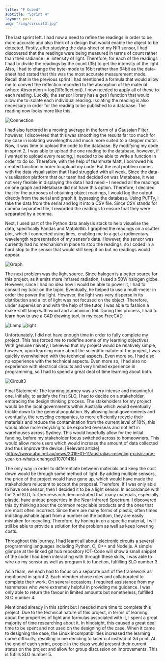 ```yaml
---
title: "F Cubed"
subtitle: "Sprint 4"
layout: post
img: "/img/circuit3.jpg"
---
```


The last sprint left. I had now a need to refine the readings in order to be more accurate and also think of a design that would enable the object to be detected. Firstly, after studying the data-sheet of my NIR sensor, I had discovered that the readings were being measured in terms of count rather than their radiance i.e. intensity of light. Therefore, for each of the readings I had to divide the readings by the count (35) to get the intensity of the light. Also, I had to change the byte-mode to 16bit rather than 64bit as the data-sheet had stated that this was the most accurate measurement mode. Recall that in the previous sprint I had mentioned a formula that would allow me to convert the reflection recorded to the absorption of the material (where Absorption =  log(1/Reflection)). I now needed to apply all of these to each reading. Luckily, the sensor library has a get() function that would allow me to isolate each individual reading. Isolating the reading is also necessary in order for the reading to be published to a database. The reading now looks more like this.

![Connection](/img/publish.png)

I had also factored in a moving average in the form of a Gaussian Filter however, I discovered that this was smoothing the results far too much for my case in isolating wavelengths and much more suited to a stepper motor. Now, it was time to upload the code to the database. By modifying my code in sprint 2, I was able to upload the one reading to the database, however, if I wanted to upload every reading, I needed to be able to write a function in order to do so. Therefore, with the help of teammate Matt, I borrowed his created function in order to upload my code. But the real problem comes with the data visualisation that I had struggled with all week. Since the data-visualisation platform that our team had decided on was Metabase, it was not very flexible in displaying the data I had need – I needed all the readings on one graph and Metabase did not have this option. Therefore, I decided that for the purposes of obtaining object readings, I would log the output directly from the serial and graph it, bypassing the database. Using PuTTy, I take the data from the serial and log it into a CSV file. Since CSV stands for comma separated file, I reworded the readings to ensure that they were separated by a comma. 

Next, I used part of the Python data analysis stack to help visualise the data, specifically Pandas and Matplotlib. I graphed the readings on a scatter plot, which I connected using lines, enabling me to a get a rudimentary wavelength representation of my sensor’s data. However, the sensor was currently had no mechanism in place to stop the readings, so I coded in a hard stop to the sensor that would still keep it on but no readings would appear. 

![Graph](/img/graph2.png)

The next problem was the light source. Since halogen is a better source for this project, as it emits more infrared radiation, I used a 50W halogen globe. However, since I had no idea how I would be able to power it, I had to consult my tutor on the topic. Eventually, he helped to use a multi-meter in order the power the light. However, the light was very disperse in its distribution and a lot of light was not focused on the object. Therefore, under supervision and with the help of the tutor, I was able to fashion a make-shift lamp with wood and aluminium foil. During this process, I had to learn how to use a CAD drawing tool, in my case FreeCAD. 

![Lamp](/img/Lamp.jpg) ![light](/img/light.jpg)

Unfortunately, I did not have enough time in order to fully complete my project. This has forced me to redefine some of my learning objectives. With genuine naivety, I believed that my project would be relatively simple, however, upon learning more about the scientific nature of the project, I was quickly overwhelmed with the technical aspects. Even more so, I had also no experience with the technical aspects. Even more so, I had also no experience with electrical circuits and very limited experience in programming, so I had to spend a great deal of time learning about both.

![Circuit3](/img/Circuit3.jpg)

Final Statement:
The learning journey was a very intense and meaningful one. Initially, to satisfy the first SLO, I had to decide on a stakeholder, embracing the design thinking process. The stakeholders for my project would be the local governments within Australia which would eventually trickle down to the general population. By allowing local governments and eventually, the recycling companies, to more efficiently recycle their materials and reduce the contamination from the current level of 10%, this would allow more recycling to be exported overseas and not left in warehouses across Sydney. This would hopefully allow for the initial funding, before my stakeholder focus switched across to homeowners. This would allow more users which would increase the amount of data collected and thus improve the device. [Relevant article] (https://www.abc.net.au/news/2019-01-11/australias-recycling-crisis-one-year-on-whats-changed/10701418)

The only way in order to differentiate between materials and keep the cost down would be through some method of light. By adding multiple sensors, the price of the project would have gone up, which would have made the stakeholders reluctant to accept the proposal. Therefore, if I was only able to have one sensor, then I decided it to be a light sensor.  In accordance with the 2nd SLO, further research demonstrated that many materials, especially plastic, have unique properties in the Near Infrared Spectrum. I discovered this by thinking about the common recyclable products and the ones that are most often incorrect. Since there are many forms of plastic, often times indistinguishable apart from a number on the bottom, they are easily mistaken for recycling. Therefore, by honing in on a specific material, I will still be able to provide a solution for the problem as well as keep lowering costs. 

Throughout this journey, I had learnt all about electronic circuits a several programming languages including Python, C, C++ and Node js. A simple glimpse at the linked git hub repository IOT-Code will show a small snippet of the code I had been interacting with through these skills, I was able to wire up my sensor as well as program it to function, fulfilling SLO number 3. 

As a team, we each had to focus on a separate part of the framework as mentioned in sprint 2. Each member chose roles and collaborated to complete their work. On several occasions, I required assistance from my teammates who were extremely helpful in providing me guidance. I was only able to return the favour in limited amounts but nonetheless, fulfilled SLO number 4.

Mentioned already in this sprint but I needed more time to complete this project. Due to the technical nature of this project, in terms of learning about the properties of light and formulas associated with it, I spent a great majority of time researching about it. In hindsight, this caused a great deal time to be spent and not used on the designing of the case. When it came to designing the case, the Linux incompatibilities increased the learning curve difficulty, resulting in me deciding to laser cut instead of 3d print. At the end of each sprint, people in the class would present their current status on the project and allow for group discussion on improvements. This is fufills SLO number 5.
